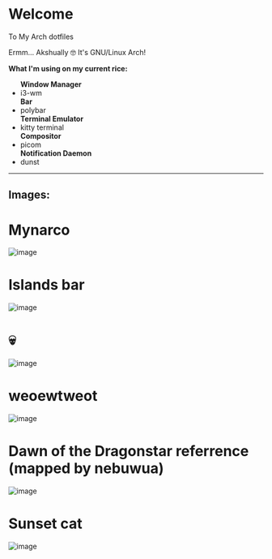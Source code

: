 # Welcome
To My Arch dotfiles

Ermm... Akshually 🤓 It's GNU/Linux Arch!


<b>What I'm using on my current rice:</b>
<ul>
<b>Window Manager</b>
  <li>i3-wm</li>
<b>Bar</b>
  <li>polybar</li>
<b>Terminal Emulator</b>
  <li>kitty terminal</li>
<b>Compositor</b>
  <li>picom</li>
<b>Notification Daemon</b>
  <li>dunst</li> 
</ul>
<hr>

<b><h2>Images:</h2></b>

# Mynarco
![image](https://github.com/sexore/dotfiles/assets/44409590/4e43ea89-5ba1-4349-8292-f554df90e133)

# Islands bar
![image](https://github.com/sexore/dotfiles/assets/44409590/f792baed-fb82-4a1c-beee-ebef950a161d)

# 💀
![image](https://github.com/sexore/dotfiles/assets/44409590/33cfe0e7-d5cd-4c26-953a-f33314569ede)

# weoewtweot
![image](https://github.com/sexore/dotfiles/assets/44409590/eddee833-084e-4944-9913-247b351f1971)

# Dawn of the Dragonstar referrence (mapped by nebuwua)
![image](https://github.com/sexore/dotfiles/assets/44409590/5b9cf63f-ce38-46d5-b772-d28726b86ae9)

# Sunset cat
![image](https://github.com/sexore/dotfiles/assets/44409590/baf0c8c6-0394-4616-b2d3-e22713aede58)












